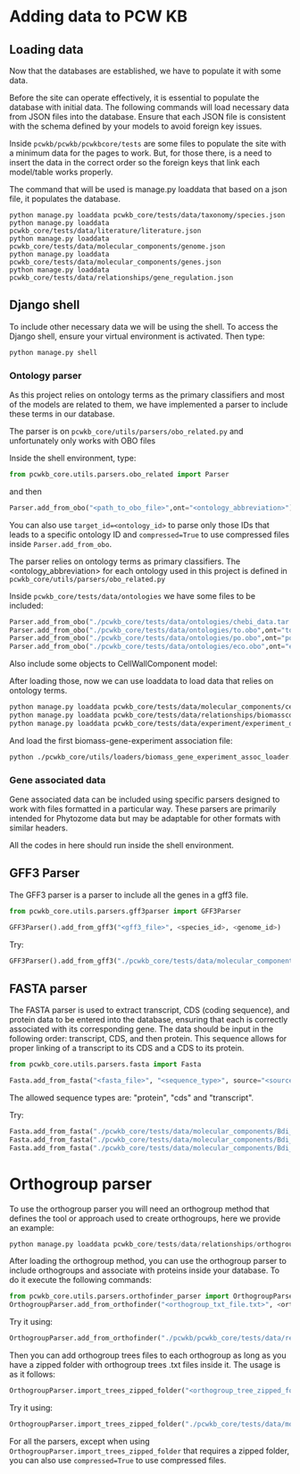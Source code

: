 # Adding data to PCW KB

## Loading data

Now that the databases are established, we have to populate it with some data.

Before the site can operate effectively, it is essential to populate the database with initial data. The following commands will load necessary data from JSON files into the database. Ensure that each JSON file is consistent with the schema defined by your models to avoid foreign key issues.

Inside `pcwkb/pcwkb/pcwkbcore/tests` are some files to populate the site with a minimum data for the pages to work. But, for those there, is a need to insert the data in the correct order so the foreign keys that link each model/table works properly.

The command that will be used is manage.py loaddata that based on a json file, it populates the database.

```
python manage.py loaddata pcwkb_core/tests/data/taxonomy/species.json
python manage.py loaddata pcwkb_core/tests/data/literature/literature.json
python manage.py loaddata pcwkb_core/tests/data/molecular_components/genome.json
python manage.py loaddata pcwkb_core/tests/data/molecular_components/genes.json
python manage.py loaddata pcwkb_core/tests/data/relationships/gene_regulation.json
```

## Django shell

To include other necessary data we will be using the shell. To access the Django shell, ensure your virtual environment is activated. Then type:

```bash
python manage.py shell
```

### Ontology parser

As this project relies on ontology terms as the primary classifiers and most of the models are related to them, we have implemented a parser to include these terms in our database.

The parser is on `pcwkb_core/utils/parsers/obo_related.py` and unfortunately only works with OBO files

Inside the shell environment, type:

```python
from pcwkb_core.utils.parsers.obo_related import Parser
```

and then

```python
Parser.add_from_obo("<path_to_obo_file>",ont="<ontology_abbreviation>")
```

You can also use `target_id=<ontology_id>` to parse only those IDs that leads to a specific ontology ID and `compressed=True` to use compressed files inside `Parser.add_from_obo`.

The parser relies on ontology terms as primary classifiers. The <ontology_abbreviation> for each ontology used in this project is defined in `pcwkb_core/utils/parsers/obo_related.py`

Inside `pcwkb_core/tests/data/ontologies` we have some files to be included:

```python
Parser.add_from_obo("./pcwkb_core/tests/data/ontologies/chebi_data.tar.gz",ont="chebi",compressed=True)
Parser.add_from_obo("./pcwkb_core/tests/data/ontologies/to.obo",ont="to")
Parser.add_from_obo("./pcwkb_core/tests/data/ontologies/po.obo",ont="po")
Parser.add_from_obo("./pcwkb_core/tests/data/ontologies/eco.obo",ont="eco")
```

Also include some objects to CellWallComponent model:


After loading those, now we can use loaddata to load data that relies on ontology terms.

```bash
python manage.py loaddata pcwkb_core/tests/data/molecular_components/cellwallcomponents.json
python manage.py loaddata pcwkb_core/tests/data/relationships/biomasscomposition_test_data.json
python manage.py loaddata pcwkb_core/tests/data/experiment/experiment_details.json
```

And load the first biomass-gene-experiment association file:


```bash
python ./pcwkb_core/utils/loaders/biomass_gene_experiment_assoc_loader.py ./pcwkb_core/tests/data/experiment/biomass_gene_experimen_assoc.json
```


### Gene associated data 

Gene associated data can be included using specific parsers designed to work with files formatted in a particular way. These parsers are primarily intended for Phytozome data but may be adaptable for other formats with similar headers.

All the codes in here should run inside the shell environment.

## GFF3 Parser

The GFF3 parser is a parser to include all the genes in a gff3 file.

```python
from pcwkb_core.utils.parsers.gff3parser import GFF3Parser

GFF3Parser().add_from_gff3("<gff3_file>", <species_id>, <genome_id>)
```

Try:

```python
GFF3Parser().add_from_gff3("./pcwkb_core/tests/data/molecular_components/Bdi_minimal_gff3.gff3", 15, 2)
```

## FASTA parser

The FASTA parser is used to extract transcript, CDS (coding sequence), and protein data to be entered into the database, ensuring that each is correctly associated with its corresponding gene. The data should be input in the following order: transcript, CDS, and then protein. This sequence allows for proper linking of a transcript to its CDS and a CDS to its protein.

```python
from pcwkb_core.utils.parsers.fasta import Fasta

Fasta.add_from_fasta("<fasta_file>", "<sequence_type>", source="<source>")
```

The allowed sequence types are: "protein", "cds" and "transcript".

Try:

```python
Fasta.add_from_fasta("./pcwkb_core/tests/data/molecular_components/Bdi_minimal_transcripts.fa","transcript",source="Phytozome")
Fasta.add_from_fasta("./pcwkb_core/tests/data/molecular_components/Bdi_minimal_cds.fa","cds",source="Phytozome")
Fasta.add_from_fasta("./pcwkb_core/tests/data/molecular_components/Bdi_minimal_protein.fa","protein",source="Phytozome")
```

# Orthogroup parser

To use the orthogroup parser you will need an orthogroup method that defines the tool or approach used to create orthogroups, here we provide an example:

```python
python manage.py loaddata pcwkb_core/tests/data/relationships/orthogroupmethods_test_data.json
```

After loading the orthogroup method, you can use the orthogroup parser to include orthogroups and associate with proteins inside your database. To do it execute the following commands:

```python
from pcwkb_core.utils.parsers.orthofinder_parser import OrthogroupParser
OrthogroupParser.add_from_orthofinder("<orthogroup_txt_file.txt>", <orthogroup_method>)
```

Try it using:
```python
OrthogroupParser.add_from_orthofinder("./pcwkb/pcwkb_core/tests/data/relationships/orthogroup_minimal.txt", 1)
```

Then you can add orthogroup trees files to each orthogroup as long as you have a zipped folder with orthogroup trees .txt files inside it. The usage is as it follows:

```python
OrthogroupParser.import_trees_zipped_folder("<orthogroup_tree_zipped_folder.zip>", <orthogroup_method>)
```

Try it using:
```python
OrthogroupParser.import_trees_zipped_folder("./pcwkb_core/tests/data/molecular_components/Gene_Trees_Test.zip", 1)
```

For all the parsers, except when using `OrthogroupParser.import_trees_zipped_folder` that requires a zipped folder, you can also use `compressed=True` to use compressed files.